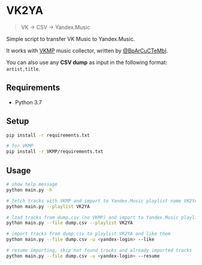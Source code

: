 # VK2YA

> VK → CSV → Yandex.Music

Simple script to transfer VK Music to Yandex.Music.

It works with [VKMP](https://github.com/solesensei/VKMP) music collector, written by [@BpArCuCTeMbI](https://github.com/BpArCuCTeMbI/VKMP).

You can also use any **CSV dump** as input in the following format: `artist,title`. 
## Requirements

- Python 3.7

## Setup

```bash
pip install -r requirements.txt

# for VKMP
pip install -r VKMP/requirements.txt
```

## Usage

```bash
# show help message
python main.py -h

# fetch tracks with VKMP and import to Yandex.Music playlist name VK2YA
python main.py --playlist VK2YA

# load tracks from dump.csv (no VKMP) and import to Yandex.Music playlist VK2YA
python main.py --file dump.csv --playlist VK2YA

# import tracks from dump.csv to playlist VK2YA and like them
python main.py --file dump.csv -u <yandex-login> --like

# resume importing, skip not found tracks and already imported tracks
python main.py --file dump.csv -u <yandex-login> --resume
```
